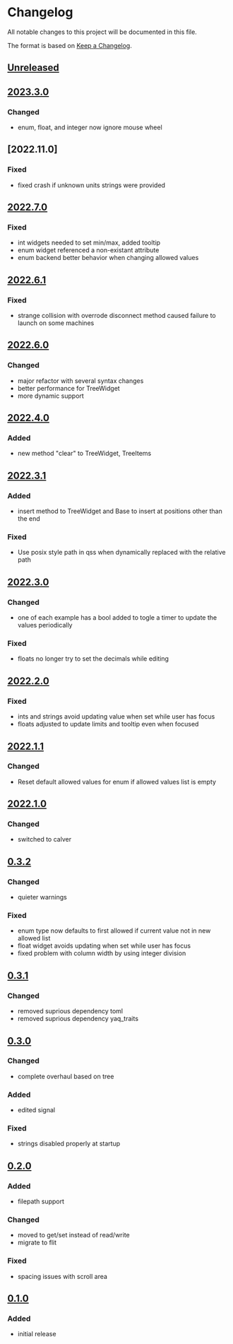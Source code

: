 # Changelog
All notable changes to this project will be documented in this file.

The format is based on [Keep a Changelog](https://keepachangelog.com/).

## [Unreleased]

## [2023.3.0]

### Changed
- enum, float, and integer now ignore mouse wheel

## [2022.11.0]

### Fixed
- fixed crash if unknown units strings were provided

## [2022.7.0]

### Fixed
- int widgets needed to set min/max, added tooltip
- enum widget referenced a non-existant attribute
- enum backend better behavior when changing allowed values

## [2022.6.1]

### Fixed
- strange collision with overrode disconnect method caused failure to launch on some machines

## [2022.6.0]

### Changed
- major refactor with several syntax changes
- better performance for TreeWidget
- more dynamic support

## [2022.4.0]

### Added
- new method "clear" to TreeWidget, TreeItems

## [2022.3.1]

### Added
- insert method to TreeWidget and Base to insert at positions other than the end

### Fixed
- Use posix style path in qss when dynamically replaced with the relative path

## [2022.3.0]

### Changed
- one of each example has a bool added to togle a timer to update the values periodically

### Fixed
- floats no longer try to set the decimals while editing

## [2022.2.0]

### Fixed
- ints and strings avoid updating value when set while user has focus
- floats adjusted to update limits and tooltip even when focused

## [2022.1.1]

### Changed
- Reset default allowed values for enum if allowed values list is empty

## [2022.1.0]

### Changed
- switched to calver

## [0.3.2]

### Changed
- quieter warnings

### Fixed
- enum type now defaults to first allowed if current value not in new allowed list
- float widget avoids updating when set while user has focus
- fixed problem with column width by using integer division

## [0.3.1]

### Changed
- removed suprious dependency toml
- removed suprious dependency yaq_traits

## [0.3.0]

### Changed
- complete overhaul based on tree

### Added
- edited signal

### Fixed
- strings disabled properly at startup

## [0.2.0]

### Added
- filepath support

### Changed
- moved to get/set instead of read/write
- migrate to flit

### Fixed
- spacing issues with scroll area

## [0.1.0]

### Added
- initial release

[Unreleased]: https://github.com/yaq-project/qtypes/compare/v2023.3.0...main
[2023.3.0]: https://github.com/yaq-project/qtypes/compare/v2022.11.0...v2023.3.0
[2022.7.0]: https://github.com/yaq-project/qtypes/compare/v2022.7.0...v2022.11.0
[2022.7.0]: https://github.com/yaq-project/qtypes/compare/v2022.6.1...v2022.7.0
[2022.6.1]: https://github.com/yaq-project/qtypes/compare/v2022.6.0...v2022.6.1
[2022.6.0]: https://github.com/yaq-project/qtypes/compare/v2022.4.0...v2022.6.0
[2022.4.0]: https://github.com/yaq-project/qtypes/compare/v2022.3.1...v2022.4.0
[2022.3.1]: https://gitlab.com/yaq-project/qtypes/compare/v2022.3.0...v2022.3.1
[2022.3.0]: https://github.com/yaq-project/qtypes/compare/v2022.2.0...v2022.3.0
[2022.2.0]: https://github.com/yaq-project/qtypes/compare/v2022.1.1...v2022.2.0
[2022.1.1]: https://github.com/yaq-project/qtypes/compare/v2022.1.0...v2022.1.1
[2022.1.0]: https://github.com/yaq-project/qtypes/compare/v0.3.2...v2022.1.0
[0.3.2]: https://github.com/yaq-project/qtypes/compare/v0.3.1...v0.3.2
[0.3.1]: https://github.com/yaq-project/qtypes/compare/v0.3.0...v0.3.1
[0.3.0]: https://github.com/yaq-project/qtypes/compare/v0.2.0...v0.3.0
[0.2.0]: https://github.com/yaq-project/qtypes/compare/v0.1.0...v0.2.0
[0.1.0]: https://github.com/yaq-project/qtypes/tags/v0.1.0
